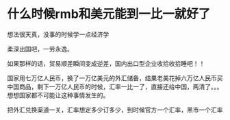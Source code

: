 # 什么时候rmb和美元能到一比一就好了


想法很天真，没事的时候学一点经济学

柔深出国吧，一劳永逸。

如果那样的话，贸易顺差瞬间变成逆差，国内出口型企业收拾收拾睡吧！！

国家用七万亿人民币，换了一万亿美元的外汇储备，结果老美花掉六万亿人民币买中国商品，剩下一万亿人民币的时候，汇率一比一了，直接还给中国，两清了。。。想想国家都不可能让这种事情发生的。

把外汇兑换渠道一关，汇率想定多少订多少，到时候官方一个汇率，黑市一个汇率<img src="static/image/smiley/default/lol.gif" smilieid="12" border="0" alt="" />
